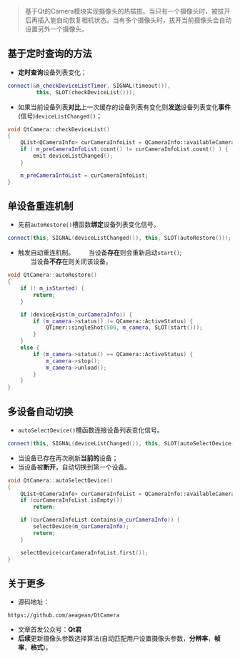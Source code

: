 <!-- ---
title: Qt摄像头热插拔实现
date: 2019-08-07 22:41:222
tags: Qt
comments: true
--- -->

> 基于Qt的Camera模块实现摄像头的热插拔。当只有一个摄像头时，被拔开后再插入能自动恢复相机状态。当有多个摄像头时，拔开当前摄像头会自动设置另外一个摄像头。

## 基于定时查询的方法
* **定时查询**设备列表变化；
```cpp
connect(&m_checkDeviceListTimer, SIGNAL(timeout()), 
         this, SLOT(checkDeviceList()));
```
* 如果当前设备列表**对比**上一次缓存的设备列表有变化则**发送**设备列表变化**事件**(信号)`deviceListChanged()`；
```cpp
void QtCamera::checkDeviceList()
{
    QList<QCameraInfo> curCameraInfoList = QCameraInfo::availableCameras();
    if ( m_preCameraInfoList.count() != curCameraInfoList.count() ) {
        emit deviceListChanged();
    }

    m_preCameraInfoList = curCameraInfoList;
}
```

## 单设备重连机制
* 先前`autoRestore()`槽函数**绑定**设备列表变化信号。
```cpp
connect(this, SIGNAL(deviceListChanged()), this, SLOT(autoRestore()));
```
* 触发自动重连机制。
&emsp;&emsp;当设备**存在**则会重新启动`start()`;  
&emsp;&emsp;当设备**不存**在则关闭该设备。  
```cpp
void QtCamera::autoRestore()
{
    if (! m_isStarted) {
        return;
    }

    if (deviceExist(m_curCameraInfo)) {
        if (m_camera->status() != QCamera::ActiveStatus) {
            QTimer::singleShot(500, m_camera, SLOT(start()));
        }
    }
    else {
        if (m_camera->status() == QCamera::ActiveStatus) {
            m_camera->stop();
            m_camera->unload();
        }
    }
}
```

## 多设备自动切换
* `autoSelectDevice()`槽函数连接设备列表变化信号。
```cpp
connect(this, SIGNAL(deviceListChanged()), this, SLOT(autoSelectDevice()));
```

* 当设备已存在再次刷新**当前的**设备；
* 当设备被**断开**，自动切换到第一个设备。
```cpp
void QtCamera::autoSelectDevice()
{
    QList<QCameraInfo> curCameraInfoList = QCameraInfo::availableCameras();
    if (curCameraInfoList.isEmpty())
        return;

    if (curCameraInfoList.contains(m_curCameraInfo)) {
        selectDevice(m_curCameraInfo);
        return;
    }

    selectDevice(curCameraInfoList.first());
}
```

## 关于更多
* 源码地址：
```
https://github.com/aeagean/QtCamera
```
* 文章首发公众号：**Qt君**
* **后续**更新摄像头参数选择算法(自动匹配用户设置摄像头参数，**分辨率**，**帧率**，**格式**)。
